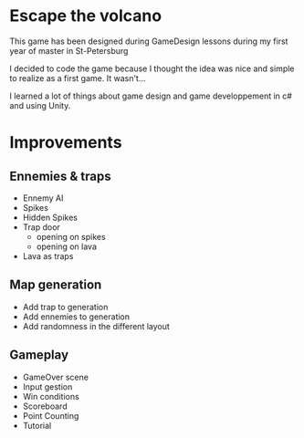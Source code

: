 # Escape the volcano
This game has been designed during GameDesign lessons during my first year of master in St-Petersburg

I decided to code the game because I thought the idea was nice and simple to realize as a first game.
It wasn't...

I learned a lot of things about game design and game developpement in c# and using Unity.

# Improvements

## Ennemies & traps
- Ennemy AI
- Spikes
- Hidden Spikes
- Trap door
  - opening on spikes
  - opening on lava
- Lava as traps
  
## Map generation
- Add trap to generation
- Add ennemies to generation
- Add randomness in the different layout

## Gameplay
- GameOver scene
- Input gestion
- Win conditions
- Scoreboard
- Point Counting
- Tutorial